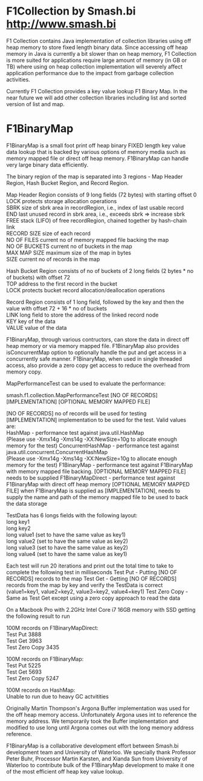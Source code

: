 # F1Collection by Smash.bi http://www.smash.bi
F1 Collection contains Java implementation of collection libraries using off heap memory to store fixed length binary data. Since accessing off heap memory in Java is currently a bit slower than on heap memory, F1 Collection is more suited for applications require large amount of memory (in GB or TB) where using on heap collection implementation will severely affect application performance due to the impact from garbage collection activities.

Currently F1 Collection provides a key value lookup F1 Binary Map. In the near future we will add other collection libraries including list and sorted version of list and map.

# F1BinaryMap

F1BinaryMap is a small foot print off heap binary FIXED length key value data lookup
that is backed by various options of memory media such as memory mapped file or direct off heap memory. 
F1BinaryMap can handle very large binary data efficiently.

The binary region of the map is separated into
3 regions - Map Header Region, Hash Bucket Region, and Record Region.

Map Header Region consists of 9 long fields (72 bytes) with starting offset 0  
LOCK protects storage allocation operations  
SBRK size of sbrk area in recordRegion, i.e., index of last usable record  
END last unused record in sbrk area, i.e., exceeds sbrk => increase sbrk  
FREE stack (LIFO) of free recordRegion, chained together by hash-chain link  
RECORD SIZE size of each record  
NO OF FILES current no of memory mapped file backing the map  
NO OF BUCKETS current no of buckets in the map  
MAX MAP SIZE maximum size of the map in bytes  
SIZE current no of records in the map  

Hash Bucket Region consists of no of buckets of 2 long fields (2 bytes * no of buckets) with offset 72  
TOP address to the first record in the bucket  
LOCK protects bucket record allocation/deallocation operations  
 
Record Region consists of 1 long field, followed by the key and then the value with offset 72 + 16 * no of buckets  
LINK long field to store the address of the linked record node  
KEY key of the data  
VALUE value of the data 

F1BinaryMap, through various contructors, can store the data in direct off heap memory or via memory mapped file. F1BinaryMap also provides isConcurrentMap option to optionally handle the put and get access in a concurrently safe manner. F1BinaryMap, when used in single threaded access, also provide a zero copy get access to reduce the overhead from memory copy.

MapPerformanceTest can be used to evaluate the performance:

smash.f1.collection.MapPerformanceTest [NO OF RECORDS] [IMPLEMENTATION] [OPTIONAL MEMORY MAPPED FILE]  

[NO OF RECORDS] no of records will be used for testing  
[IMPLEMENTATION] implementation to be used for the test. Valid values are:  
       HashMap - performance test against java.util.HashMap  
                 (Please use -Xmx14g -Xms14g -XX:NewSize=10g to allocate enough memory for the test)
       ConcurrentHashMap - performance test against java.util.concurrent.ConcurrentHashMap  
                           (Please use -Xmx14g -Xms14g -XX:NewSize=10g to allocate enough memory for the test)
       F1BinaryMap - performance test against F1BinaryMap with memory mapped file backing. [OPTIONAL MEMORY MAPPED FILE] needs to be supplied
       F1BinaryMapDirect - performance test against F1BinaryMap with direct off heap memory
[OPTIONAL MEMORY MAPPED FILE] when F1BinaryMap is supplied as [IMPLEMENTATION], needs to supply the name and path of the memory mapped file to be used to back the data storage

TestData has 6 longs fields with the following layout:  
long key1  
long key2  
long value1 (set to have the same value as key1)  
long value2 (set to have the same value as key2)  
long value3 (set to have the same value as key2)  
long value4 (set to have the same value as key1)  

Each test will run 20 iterations and print out the total time to take to complete the following test in milliseconds
Test Put - Putting [NO OF RECORDS] records to the map
Test Get - Getting [NO OF RECORDS] records from the map by key and verify the TestData is correct (value1=key1, value2=key2, value3=key2, value4=key1)
Test Zero Copy - Same as Test Get except using a zero copy approach to read the data

On a Macbook Pro with 2.2GHz Intel Core i7 16GB memory with SSD getting the following result to run 

100M records on F1BinaryMapDirect:  
Test Put 3888  
Test Get 3963  
Test Zero Copy 3435  

100M records on F1BinaryMap:  
Test Put 5225  
Test Get 5693  
Test Zero Copy 5247  

100M records on HashMap:  
Unable to run due to heavy GC actvitities  

Originally Martin Thompson's Argona Buffer implementation was used for the off heap memory access. Unfortunately Argona uses int to reference the memory address. We temporarily took the Buffer implementation and modified to use long until Argona comes out with the long memory address reference.

F1BinaryMap is a collaborative development effort between Smash.bi development team and University of Waterloo. We specially thank Professor Peter Buhr, Processor Martin Karsten, and Xianda Sun from University of Waterloo to contribute bulk of the F1BinaryMap development to make it one of the most efficient off heap key value lookup.
